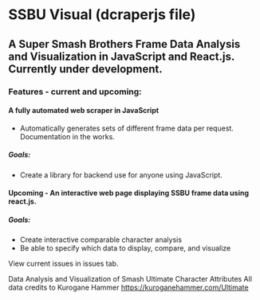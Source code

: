 # SSBU Visual (dcraperjs file)

## A Super Smash Brothers Frame Data Analysis and Visualization in JavaScript and React.js. Currently under development. 

### Features - current and upcoming:
#### A fully automated web scraper in JavaScript
- Automatically generates sets of different frame data per request. Documentation in the works.
##### Goals:
- Create a library for backend use for anyone using JavaScript.

#### Upcoming - An interactive web page displaying SSBU frame data using react.js.
##### Goals:
- Create interactive comparable character analysis
- Be able to specify which data to display, compare, and visualize

View current issues in issues tab.

Data Analysis and Visualization of Smash Ultimate Character Attributes
All data credits to Kurogane Hammer https://kuroganehammer.com/Ultimate

